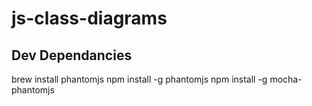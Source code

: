 js-class-diagrams
=================

## Dev Dependancies
brew install phantomjs
npm install -g phantomjs
npm install -g mocha-phantomjs
